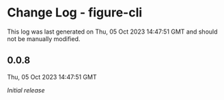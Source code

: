 # Change Log - figure-cli

This log was last generated on Thu, 05 Oct 2023 14:47:51 GMT and should not be manually modified.

## 0.0.8
Thu, 05 Oct 2023 14:47:51 GMT

_Initial release_

